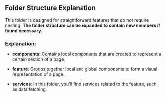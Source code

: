 ## Folder Structure Explanation

This folder is designed for straightforward features that do not require nesting. **The folder structure can be expanded to contain new members if found necessary.**

### Explanation:

- **components**: Contains local components that are created to represent a certain section of a page.

- **feature**: Groups together local and global components to form a visual representation of a page.

- **services**: In this folder, you'll find services related to the feature, such as data fetching.

